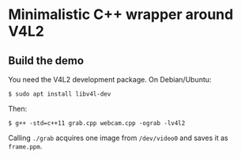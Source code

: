 Minimalistic C++ wrapper around V4L2
====================================

Build the demo
--------------

You need the V4L2 development package. On Debian/Ubuntu:
```
$ sudo apt install libv4l-dev
```

Then:
```
$ g++ -std=c++11 grab.cpp webcam.cpp -ograb -lv4l2
```

Calling `./grab` acquires one image from `/dev/video0` and saves it as
`frame.ppm`.


